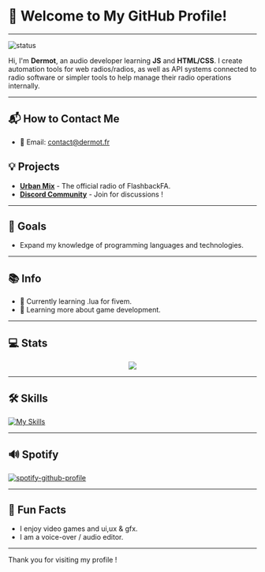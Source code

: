 # 👋 Welcome to My GitHub Profile!

---

![status](https://img.shields.io/badge/status-up-brightgreen)

Hi, I'm **Dermot**, an audio developer learning **JS** and **HTML/CSS**. I create automation tools for web radios/radios, as well as API systems connected to radio software or simpler tools to help manage their radio operations internally.

---
## 📬 How to Contact Me

- 📧 Email: [contact@dermot.fr ](mailto:contact@dermot.fr)

## 💡 Projects

- [**Urban Mix**](https://urbanmixradio.com) - The official radio of FlashbackFA.
- [**Discord Community**](https://discord.gg/z4phSkEzTf) - Join for discussions !

---

## 🎯 Goals

- Expand my knowledge of programming languages and technologies.

---

## 📚 Info

- 🔭 Currently learning .lua for fivem.
- 🌱 Learning more about game development.

---

## 💻 Stats

<p align="center">
<a href="https://github.com/anuraghazra/github-readme-stats"> 
    <img src="https://github-readme-stats.vercel.app/api?username=dermotamx&&show_icons=true&theme=radical"/>
</a>
</p>

---

## 🛠️ Skills

[![My Skills](https://skillicons.dev/icons?i=html,css,figma,js,ps,ae,au,discordjs)](https://skillicons.dev)

---

## 🔊 Spotify

[![spotify-github-profile](https://spotify-github-profile.kittinanx.com/api/view?uid=317gca7wk6gvpoqdwktppf6dxaaq&cover_image=true&theme=default&show_offline=false&background_color=121212&interchange=false&bar_color_cover=false)](https://github.com/kittinan/spotify-github-profile)

---

## 🎉 Fun Facts

- I enjoy video games and ui,ux & gfx.
- I am a voice-over / audio editor.

---

Thank you for visiting my profile !
